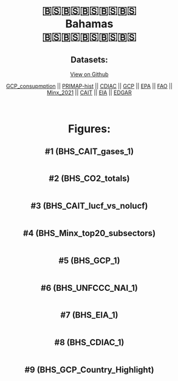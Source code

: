 
<center>
<h1 align="center">
🇧🇸🇧🇸🇧🇸🇧🇸🇧🇸
<br>
Bahamas
<br>
🇧🇸🇧🇸🇧🇸🇧🇸🇧🇸
</h1>
<h2>Datasets:</h2>
<p><a href="https://github.com/dquintani/GreenhouseData/tree/master/country_data/BHS_Bahamas/data">View on Github</a>
<br></p><p><a href="data/BHS_GCP_consupmption.csv">GCP_consupmption</a> || <a href="data/BHS_PRIMAP-hist.csv">PRIMAP-hist</a> || <a href="data/BHS_CDIAC.csv">CDIAC</a> || <a href="data/BHS_GCP.csv">GCP</a> || <a href="data/BHS_EPA.csv">EPA</a> || <a href="data/BHS_FAO.csv">FAO</a> || <a href="data/BHS_Minx_2021.csv">Minx_2021</a> || <a href="data/BHS_CAIT.csv">CAIT</a> || <a href="data/BHS_EIA.csv">EIA</a> || <a href="data/BHS_EDGAR.csv">EDGAR</a></p><p><br></p>
<h1>Figures:</h1><h2>#1 (BHS_CAIT_gases_1)</h2>
<p><img alt="" src="figures/BHS_CAIT_gases_1.png" /></p><h2>#2 (BHS_CO2_totals)</h2>
<p><img alt="" src="figures/BHS_CO2_totals.png" /></p><h2>#3 (BHS_CAIT_lucf_vs_nolucf)</h2>
<p><img alt="" src="figures/BHS_CAIT_lucf_vs_nolucf.png" /></p><h2>#4 (BHS_Minx_top20_subsectors)</h2>
<p><img alt="" src="figures/BHS_Minx_top20_subsectors.png" /></p><h2>#5 (BHS_GCP_1)</h2>
<p><img alt="" src="figures/BHS_GCP_1.png" /></p><h2>#6 (BHS_UNFCCC_NAI_1)</h2>
<p><img alt="" src="figures/BHS_UNFCCC_NAI_1.png" /></p><h2>#7 (BHS_EIA_1)</h2>
<p><img alt="" src="figures/BHS_EIA_1.png" /></p><h2>#8 (BHS_CDIAC_1)</h2>
<p><img alt="" src="figures/BHS_CDIAC_1.png" /></p><h2>#9 (BHS_GCP_Country_Highlight)</h2>
<p><img alt="" src="figures/BHS_GCP_Country_Highlight.png" /></p>